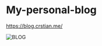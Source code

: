 # My-personal-blog

https://blog.crstian.me/

![BLOG](https://raw.githubusercontent.com/Crstian19/My-personal-blog/master/image_2020-06-10_11-58-41.png)